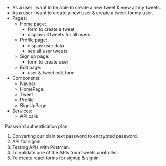 - As a user I want to be able to create a new tweet & view all my tweets.
- As a user I want to create a new user & create a tweet for my user.
- Pages:
    - Home page:
        - form to create a tweet
        - display all tweets for all users
    - Profile page:
        - display user data
        - see all user tweets
    - Sign up page:
        - form to create user
    - Edit page:
        - user & tweet edit form
- Components:
    - Navbar
    - HomePage
    - Tweet
    - Profile
    - SignUpPage
- Services:
    - API calls


Password authentication plan:
1. Converting our plain text password to encrypted password.
2. API for signin.
3. Testing APIs with Postman.
4. To validate one of the APIs from tweets controller.
5. To create react forms for signup & signin.